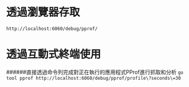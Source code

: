 # 透過瀏覽器存取
`http://localhost:6060/debug/pprof/`

# 透過互動式終端使用
######直接透過命令列完成對正在執行的應用程式PProf進行抓取和分析
`go tool pprof http://localhost:6060/debug/pprof/profile\?seconds\=30`
